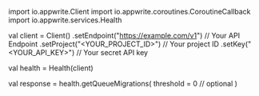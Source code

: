 import io.appwrite.Client
import io.appwrite.coroutines.CoroutineCallback
import io.appwrite.services.Health

val client = Client()
    .setEndpoint("https://example.com/v1") // Your API Endpoint
    .setProject("<YOUR_PROJECT_ID>") // Your project ID
    .setKey("<YOUR_API_KEY>") // Your secret API key

val health = Health(client)

val response = health.getQueueMigrations(
    threshold = 0 // optional
)
